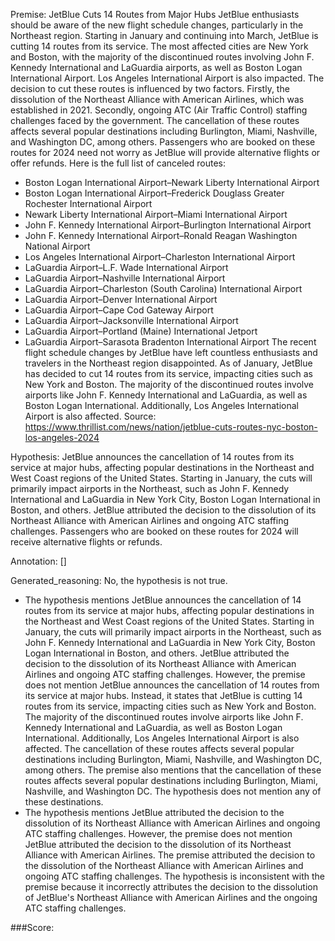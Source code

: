 
Premise:
JetBlue Cuts 14 Routes from Major Hubs
JetBlue enthusiasts should be aware of the new flight schedule changes, particularly in the Northeast region. Starting in January and continuing into March, JetBlue is cutting 14 routes from its service. The most affected cities are New York and Boston, with the majority of the discontinued routes involving John F. Kennedy International and LaGuardia airports, as well as Boston Logan International Airport. Los Angeles International Airport is also impacted.
The decision to cut these routes is influenced by two factors. Firstly, the dissolution of the Northeast Alliance with American Airlines, which was established in 2021. Secondly, ongoing ATC (Air Traffic Control) staffing challenges faced by the government.
The cancellation of these routes affects several popular destinations including Burlington, Miami, Nashville, and Washington DC, among others. Passengers who are booked on these routes for 2024 need not worry as JetBlue will provide alternative flights or offer refunds.
Here is the full list of canceled routes:
- Boston Logan International Airport–Newark Liberty International Airport
- Boston Logan International Airport–Frederick Douglass Greater Rochester International Airport
- Newark Liberty International Airport–Miami International Airport
- John F. Kennedy International Airport–Burlington International Airport
- John F. Kennedy International Airport–Ronald Reagan Washington National Airport
- Los Angeles International Airport–Charleston International Airport
- LaGuardia Airport–L.F. Wade International Airport
- LaGuardia Airport–Nashville International Airport
- LaGuardia Airport–Charleston (South Carolina) International Airport
- LaGuardia Airport–Denver International Airport
- LaGuardia Airport–Cape Cod Gateway Airport
- LaGuardia Airport–Jacksonville International Airport
- LaGuardia Airport–Portland (Maine) International Jetport
- LaGuardia Airport–Sarasota Bradenton International Airport
The recent flight schedule changes by JetBlue have left countless enthusiasts and travelers in the Northeast region disappointed. As of January, JetBlue has decided to cut 14 routes from its service, impacting cities such as New York and Boston. The majority of the discontinued routes involve airports like John F. Kennedy International and LaGuardia, as well as Boston Logan International. Additionally, Los Angeles International Airport is also affected.
Source:
https://www.thrillist.com/news/nation/jetblue-cuts-routes-nyc-boston-los-angeles-2024

Hypothesis:
JetBlue announces the cancellation of 14 routes from its service at major hubs, affecting popular destinations in the Northeast and West Coast regions of the United States. Starting in January, the cuts will primarily impact airports in the Northeast, such as John F. Kennedy International and LaGuardia in New York City, Boston Logan International in Boston, and others. JetBlue attributed the decision to the dissolution of its Northeast Alliance with American Airlines and ongoing ATC staffing challenges. Passengers who are booked on these routes for 2024 will receive alternative flights or refunds.

Annotation:
[]

Generated_reasoning:
No, the hypothesis is not true. 
- The hypothesis mentions JetBlue announces the cancellation of 14 routes from its service at major hubs, affecting popular destinations in the Northeast and West Coast regions of the United States. Starting in January, the cuts will primarily impact airports in the Northeast, such as John F. Kennedy International and LaGuardia in New York City, Boston Logan International in Boston, and others. JetBlue attributed the decision to the dissolution of its Northeast Alliance with American Airlines and ongoing ATC staffing challenges. However, the premise does not mention JetBlue announces the cancellation of 14 routes from its service at major hubs. Instead, it states that JetBlue is cutting 14 routes from its service, impacting cities such as New York and Boston. The majority of the discontinued routes involve airports like John F. Kennedy International and LaGuardia, as well as Boston Logan International. Additionally, Los Angeles International Airport is also affected. The cancellation of these routes affects several popular destinations including Burlington, Miami, Nashville, and Washington DC, among others. The premise also mentions that the cancellation of these routes affects several popular destinations including Burlington, Miami, Nashville, and Washington DC. The hypothesis does not mention any of these destinations. 
- The hypothesis mentions JetBlue attributed the decision to the dissolution of its Northeast Alliance with American Airlines and ongoing ATC staffing challenges. However, the premise does not mention JetBlue attributed the decision to the dissolution of its Northeast Alliance with American Airlines. The premise attributed the decision to the dissolution of the Northeast Alliance with American Airlines and ongoing ATC staffing challenges. The hypothesis is inconsistent with the premise because it incorrectly attributes the decision to the dissolution of JetBlue's Northeast Alliance with American Airlines and the ongoing ATC staffing challenges.

###Score:
